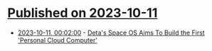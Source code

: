 # [Published on 2023-10-11](index.md)

* [2023-10-11, 00:02:00](https://tech.slashdot.org/story/23/10/10/2146230/detas-space-os-aims-to-build-the-first-personal-cloud-computer?utm_source=rss1.0mainlinkanon&utm_medium=feed) - [Deta's Space OS Aims To Build the First 'Personal Cloud Computer'](https://tech.slashdot.org/story/23/10/10/2146230/detas-space-os-aims-to-build-the-first-personal-cloud-computer?utm_source=rss1.0mainlinkanon&utm_medium=feed)
